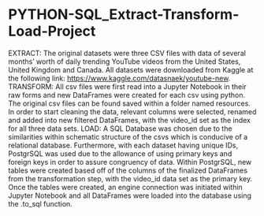 # PYTHON-SQL_Extract-Transform-Load-Project

EXTRACT:
The original datasets were three CSV files with data of several months’ worth of daily trending YouTube videos from the United States, United Kingdom and Canada. All datasets were downloaded from Kaggle at the following link: https://www.kaggle.com/datasnaek/youtube-new.
TRANSFORM:
All csv files were first read into a Jupyter Notebook in their raw forms and new DataFrames were created for each csv using python. The original csv files can be found saved within a folder named resources. In order to start cleaning the data, relevant columns were selected, renamed and added into new filtered DataFrames, with the video_id set as the index for all three data sets. 
LOAD:
A SQL Database was chosen due to the similarities within schematic structure of the csvs which is conducive of a relational database. Furthermore, with each dataset having unique IDs, PostgrSQL was used due to the allowance of using primary keys and foreign keys in order to assure congruency of data. Within PostgrSQL, new tables were created based off of the columns of the finalized DataFrames from the transformation step, with the video_id data set as the primary key. Once the tables were created,  an engine connection was initiated within Jupyter Notebook and all DataFrames were loaded into the database using the .to_sql function. 

